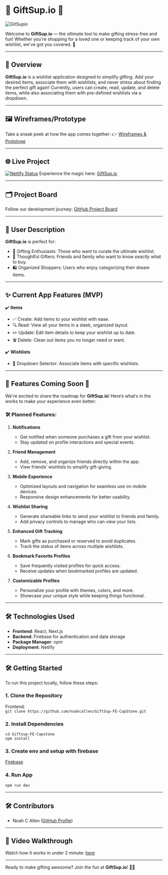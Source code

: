 # 🎁 **GiftSup.io** 🎁  
![GitSupio](https://github.com/user-attachments/assets/f81af774-9f75-47cc-8eec-1eaab3c2d8f4)


Welcome to **GiftSup.io** — the ultimate tool to make gifting stress-free and fun! Whether you're shopping for a loved one or keeping track of your own wishlist, we've got you covered. 🎉

---

## 🚀 **Overview**

**GiftSup.io** is a wishlist application designed to simplify gifting. Add your desired items, associate them with wishlists, and never stress about finding the perfect gift again! Currently, users can create, read, update, and delete items, while also associating them with pre-defined wishlists via a dropdown. 

---

## 🖼 **Wireframes/Prototype**
Take a sneak peek at how the app comes together:
👉 [Wireframes & Prototype](https://miro.com/app/board/uXjVLG-6ewY=/?share_link_id=103379663836)

---

## 🌐 **Live Project**
[![Netlify Status](https://api.netlify.com/api/v1/badges/033c0e22-2b69-461b-90b7-5e6334b5598c/deploy-status)](https://app.netlify.com/sites/giftsupio/deploys)
Experience the magic here: [GiftSup.io](https://giftsupio.netlify.app/)

---

## 🗂 **Project Board**
Follow our development journey: [GitHub Project Board](https://github.com/users/noahcallen/projects/7)

---

## 👥 **User Description**

**GiftSup.io** is perfect for:
- 🎁 Gifting Enthusiasts: Those who want to curate the ultimate wishlist.
- 🎯 Thoughtful Gifters: Friends and family who want to know *exactly* what to buy.
- 🛍 Organized Shoppers: Users who enjoy categorizing their dream items.

---

## ✨ **Current App Features (MVP)**

✔️ **Items**  
   - ✅ Create: Add items to your wishlist with ease.  
   - 🔍 Read: View all your items in a sleek, organized layout.  
   - ✏️ Update: Edit item details to keep your wishlist up to date.  
   - 🗑️ Delete: Clean out items you no longer need or want.

✔️ **Wishlists**  
   - 📜 Dropdown Selector: Associate items with specific wishlists.

---

## 🎉 Features Coming Soon 🚀

We're excited to share the roadmap for **GiftSup.io**! Here’s what’s in the works to make your experience even better:

### 🛠 Planned Features:
1. **Notifications**  
   - Get notified when someone purchases a gift from your wishlist.
   - Stay updated on profile interactions and special events.

2. **Friend Management**  
   - Add, remove, and organize friends directly within the app.
   - View friends’ wishlists to simplify gift-giving.

3. **Mobile Experience**  
   - Optimized layouts and navigation for seamless use on mobile devices.
   - Responsive design enhancements for better usability.

4. **Wishlist Sharing**  
   - Generate shareable links to send your wishlist to friends and family.
   - Add privacy controls to manage who can view your lists.

5. **Enhanced Gift Tracking**  
   - Mark gifts as purchased or reserved to avoid duplicates.
   - Track the status of items across multiple wishlists.

6. **Bookmark Favorite Profiles**  
   - Save frequently visited profiles for quick access.
   - Receive updates when bookmarked profiles are updated.

7. **Customizable Profiles**  
   - Personalize your profile with themes, colors, and more.
   - Showcase your unique style while keeping things functional.

---

## 🛠 **Technologies Used**  

- **Frontend**: React, Next.js  
- **Backend**: Firebase for authentication and data storage  
- **Package Manager**: npm  
- **Deployment**: Netlify  

---

## 🛠 **Getting Started**

To run this project locally, follow these steps:  

### 1. **Clone the Repository**  

Frontend:   
`git clone https://github.com/noahcallen/GiftSup-FE-CapStone.git`

### 2. **Install Dependencies**

`cd Giftsup-FE-Capstone`   
`npm install`

### 3. **Create env and setup with firebase**
[Firebase](https://console.firebase.google.com)


### 4. **Run App**
`npm run dev`

---

## 🛠 **Contributors**
- Noah C Allen ([GitHub Profile](https://github.com/noahcallen))

---

## 🎥 **Video Walkthrough**
Watch how it works in under 2 minute: [here](https://www.loom.com/share/9db469e92e5d4d19a86636001688d2a2?sid=89e31095-2020-498d-a801-b69e53db3a2c)

---

Ready to make gifting awesome? Join the fun at **GiftSup.io**! 🎁✨
